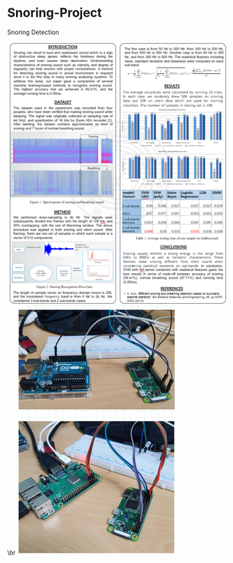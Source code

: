 # Snoring-Project
Snoring Detection

![alt_text](https://github.com/Ka0Ri/Snoring-Project/blob/master/img.png) \br
![alt_text](https://github.com/Ka0Ri/Snoring-Project/blob/master/img2.png)
